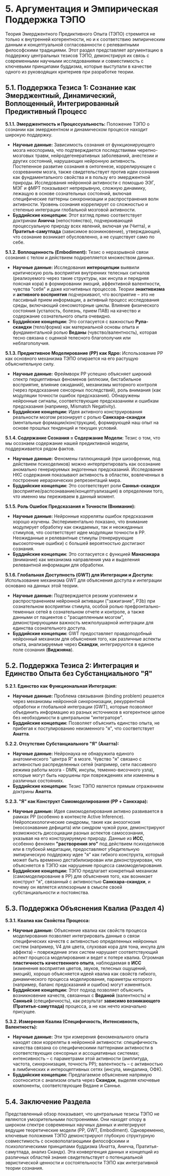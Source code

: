 # 5. Аргументация и Эмпирическая Поддержка ТЭПО

Теория Эмерджентного Предиктивного Опыта (ТЭПО) стремится не только к внутренней когерентности, но и к соответствию эмпирическим данным и концептуальной согласованности с релевантными философскими традициями. Этот раздел представляет аргументацию в поддержку центральных тезисов ТЭПО, демонстрируя их связь с современными научными исследованиями и совместимость с ключевыми принципами буддизма, которые выступали в качестве одного из руководящих критериев при разработке теории.

## 5.1. Поддержка Тезиса 1: Сознание как Эмерджентный, Динамический, Воплощенный, Интегрированный Предиктивный Процесс

**5.1.1. Эмерджентность и Процессуальность:**
Положение ТЭПО о сознании как эмерджентном и динамическом процессе находит широкую поддержку.
*   **Научные данные:** Зависимость сознания от функционирующего мозга неоспорима, что подтверждается последствиями черепно-мозговых травм, нейродегенеративных заболеваний, анестезии и других состояний, нарушающих нейронную активность. Постепенное развитие сознания в онтогенезе, коррелирующее с созреванием мозга, также свидетельствует против идеи сознания как фундаментального свойства и в пользу его эмерджентной природы. Исследования нейронной активности с помощью ЭЭГ, МЭГ и фМРТ показывают непрерывную, сложную динамику, лежащую в основе сознательных состояний, включая специфические паттерны синхронизации и распространения волн активности. Уровень сознания коррелирует со сложностью и степенью интеграции глобальной мозговой активности.
*   **Буддийские концепции:** Этот взгляд прямо соответствует доктринам **Аничча** (непостоянство), подчеркивающей процессуальную природу всех явлений, включая ум (Читта), и **Пратитья-самутпада** (зависимое возникновение), утверждающей, что сознание возникает обусловленно, а не существует само по себе.

**5.1.2. Воплощенность (Embodiment):**
Тезис о неразрывной связи сознания с телом и действием подкрепляется множеством данных.
*   **Научные данные:** Исследования **интероцепции** выявили критическую роль восприятия внутренних телесных сигналов (реализуемого через такие структуры, как инсула и передняя поясная кора) в формировании эмоций, аффективной валентности, чувства "себя" и даже когнитивных процессов. Теории **энактивизма** и **активного восприятия** подчеркивают, что восприятие – это не пассивный прием информации, а активный процесс исследования среды, включающий сенсомоторные циклы. Влияние физического состояния (усталость, болезнь, прием ПАВ) на качество и содержание сознательного опыта очевидно.
*   **Буддийские концепции:** Это согласуется с важностью **Рупа-скандхи** (тело/форма) как материальной основы опыта и фундаментальной ролью **Веданы** (чувство/валентность), которая тесно связана с оценкой телесного благополучия или неблагополучия.

**5.1.3. Предиктивное Моделирование (PP) как Ядро:**
Использование PP как основного механизма ТЭПО опирается на его растущую объяснительную силу.
*   **Научные данные:** Фреймворк PP успешно объясняет широкий спектр перцептивных феноменов (иллюзии, бистабильное восприятие, влияние ожиданий), механизмы моторного контроля (через предсказание сенсорных последствий), роль внимания (как модуляции точности ошибок предсказания). Обнаружены нейронные сигналы, соответствующие предсказаниям и ошибкам предсказания (например, Mismatch Negativity).
*   **Буддийские концепции:** Идея активного конструирования реальности мозгом резонирует с ролью **Санкхара-скандхи** (ментальные формации/конструкции), формирующей наш опыт на основе прошлых тенденций и текущих условий.

**5.1.4. Содержание Сознания = Содержание Модели:**
Тезис о том, что мы осознаем содержание нашей предиктивной модели, поддерживается рядом фактов.
*   **Научные данные:** Феномены галлюцинаций (при шизофрении, под действием психоделиков) можно интерпретировать как осознание аномально генерируемых эндогенных предсказаний. Исследования НКС содержания показывают активность в областях, вовлеченных в построение иерархических репрезентаций мира.
*   **Буддийские концепции:** Это соответствует роли **Саннья-скандхи** (восприятие/распознавание/концептуализация) в определении того, *что* именно мы переживаем в данный момент.

**5.1.5. Роль Ошибок Предсказания и Точности (Внимание):**
*   **Научные данные:** Нейронные корреляты ошибок предсказания хорошо изучены. Экспериментально показано, что внимание модулирует обработку как ожидаемых, так и неожиданных стимулов, что соответствует идее модуляции точности в PP. Неожиданные и релевантные стимулы (генерирующие высокоточные ошибки) с большей вероятностью достигают сознания.
*   **Буддийские концепции:** Это согласуется с функцией **Манасикара** (внимание) как механизма направления ума и выделения релевантной информации для обработки.

**5.1.6. Глобальная Доступность (GWT) для Интеграции и Доступа:**
Использование механизма GWT для объяснения доступа и интеграции основано на данных этой теории.
*   **Научные данные:** Подтверждается резким усилением и распространением нейронной активации ("зажигание", P3b) при сознательном восприятии стимула, особой ролью префронтально-теменных сетей в сознательном отчете и контроле, а также данными от пациентов с "расщепленным мозгом", демонстрирующими важность межполушарной интеграции для единства сознательного доступа.
*   **Буддийские концепции:** GWT предоставляет правдоподобный нейронный механизм для объяснения того, как различные аспекты опыта, анализируемые через **Скандхи**, интегрируются в единое поле сознания (**Виджняна**).

## 5.2. Поддержка Тезиса 2: Интеграция и Единство Опыта без Субстанциального "Я"

**5.2.1. Единство как Функциональная Интеграция:**
*   **Научные данные:** Проблема связывания (binding problem) решается через механизмы нейронной синхронизации, рекуррентной обработки и глобальной интеграции (GWT), которые позволяют объединить информацию из разных источников в когерентное целое без необходимости в центральном "интеграторе".
*   **Буддийские концепции:** Позволяет объяснить единство опыта, не прибегая к постулированию неизменного "я", что соответствует **Анатта**.

**5.2.2. Отсутствие Субстанциального "Я" (Анатта):**
*   **Научные данные:** Нейронаука не обнаружила единого анатомического "центра Я" в мозге. Чувство "я" связано с активностью распределенных сетей (например, сети пассивного режима работы мозга - DMN, инсулы, теменно-височного узла), которые могут быть нарушены при повреждениях или изменены в различных состояниях.
*   **Буддийские концепции:** Тезис ТЭПО является прямым отражением доктрины **Анатта**.

**5.2.3. "Я" как Конструкт Самомоделирования (PP + Санкхара):**
*   **Научные данные:** Идея самомоделирования активно развивается в рамках PP (особенно в контексте Active Inference). Нейропсихологические синдромы, такие как анозогнозия (неосознавание дефицита) или синдром чужой руки, демонстрируют возможность диссоциации разных аспектов самосознания, указывая на его конструируемую природу. Данные из **ИСС**, особенно феномен **"растворения эго"** под действием психоделиков или в глубокой медитации, предоставляют убедительную эмпирическую поддержку идее "я" как гибкого конструкта, который может быть временно дестабилизирован или деконструирован, что объясняется в ТЭПО как нарушение процесса самомоделирования.
*   **Буддийские концепции:** ТЭПО предлагает конкретный механизм (самомоделирование в PP) для объяснения того, как возникает конструкт "я", связанный с активностью **Санкхара-скандхи**, и почему он является иллюзорным в смысле своей субстанциальности и постоянства.

## 5.3. Поддержка Объяснения Квалиа (Раздел 4)

**5.3.1. Квалиа как Свойства Процесса:**
*   **Научные данные:** Объяснение квалиа как свойств процесса моделирования позволяет интегрировать данные о связи специфических качеств с активностью определенных нейронных систем (например, V4 для цвета, слуховая кора для тона, инсула для аффекта) – повреждение этих систем нарушает соответствующий аспект процесса моделирования и ведет к потере квалиа. Огромная **пластичность качественного опыта**, наблюдаемая в **ИСС** (изменения восприятия цветов, звуков, телесных ощущений, эмоций), хорошо объясняется идеей квалиа как свойств гибкого, динамического процесса моделирования, параметры которого (например, баланс предсказаний и ошибок) могут изменяться.
*   **Буддийские концепции:** Этот подход позволяет объяснить возникновение качеств, связанных с **Веданой** (валентность) и **Санньей** (специфичность), как результат **зависимо возникающего (Пратитья-самутпада)** процесса, а не как нечто изначально присущее.

**5.3.2. Измерения Квалиа (Специфичность, Интенсивность, Валентность):**
*   **Научные данные:** Эти три измерения феноменального опыта находят свои корреляты в нейронной активности: специфичность качества связана со специфическими паттернами активности в соответствующих сенсорных и ассоциативных системах; интенсивность – с параметрами этой активности (амплитуда, частота, синхронизация, точность PP); валентность – с активностью в лимбических и интероцептивных сетях (инсула, миндалина, ОФК).
*   **Буддийские концепции:** Предлагаемое объяснение напрямую соотносится с анализом опыта через **Скандхи**, выделяя ключевые компоненты, соответствующие Ведане и Саннье.

## 5.4. Заключение Раздела

Представленный обзор показывает, что центральные тезисы ТЭПО не являются умозрительными построениями. Они находят опору в широком спектре современных научных данных и интегрируют ведущие теоретические модели (PP, GWT, Embodiment). Одновременно, ключевые положения ТЭПО демонстрируют глубокую структурную совместимость с основополагающими философскими и психологическими принципами буддизма (Анатта, Аничча, Пратитья-самутпада, анализ Скандх). Эта конвергенция данных и концепций из различных областей знания свидетельствует о потенциальной эвристической ценности и состоятельности ТЭПО как интегративной теории сознания.